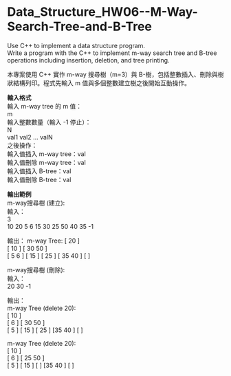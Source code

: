 # Data_Structure_HW06--M-Way-Search-Tree-and-B-Tree
Use C++ to implement a data structure program.  
Write a program with the C++ to implement m-way search tree and B-tree operations including insertion, deletion, and tree printing.  

本專案使用 C++ 實作 m-way 搜尋樹（m=3）與 B-樹，包括整數插入、刪除與樹狀結構列印。程式先輸入 m 值與多個整數建立樹之後開始互動操作。  

**輸入格式**  
輸入 m-way tree 的 m 值：  
m  
輸入整數數量（輸入 -1 停止）：  
N  
val1 val2 ... valN  
之後操作：  
輸入值插入 m-way tree：val  
輸入值刪除 m-way tree：val  
輸入值插入 B-tree：val  
輸入值刪除 B-tree：val  

**輸出範例**  
m-way搜尋樹 (建立):  
輸入：  
3  
10 20 5 6 15 30 25 50 40 35 -1  

輸出：
m-way Tree:
[ 20 ]  
[ 10 ] [ 30 50 ]  
[ 5 6 ] [ 15 ] [ 25 ] [ 35 40 ] [ ]  

m-way搜尋樹 (刪除):  
輸入：  
20 30 -1  

輸出：  
m-way Tree (delete 20):  
[ 10 ]  
[ 6 ] [ 30 50 ]  
[ 5 ] [ 15 ] [ 25 ] [35 40 ] [ ]  

m-way Tree (delete 20):  
[ 10 ]  
[ 6 ] [ 25 50 ]  
[ 5 ] [ 15 ] [ ] [35 40 ] [ ]  

